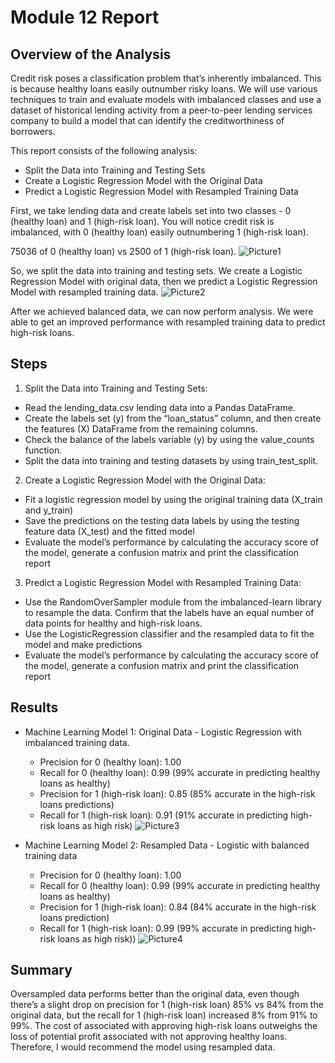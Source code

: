 # Module 12 Report

## Overview of the Analysis
Credit risk poses a classification problem that’s inherently imbalanced. This is because healthy loans easily outnumber risky loans. We will use various techniques to train and evaluate models with imbalanced classes and use a dataset of historical lending activity from a peer-to-peer lending services company to build a model that can identify the creditworthiness of borrowers.

This report consists of the following analysis:
  - Split the Data into Training and Testing Sets
  - Create a Logistic Regression Model with the Original Data
  - Predict a Logistic Regression Model with Resampled Training Data

First, we take lending data and create labels set into two classes - 0 (healthy loan) and 1 (high-risk loan). You will notice credit risk is imbalanced, with 0 (healthy loan) easily outnumbering 1 (high-risk loan). 

75036 of 0 (healthy loan) vs 2500 of 1 (high-risk loan). 
  ![Picture1](https://user-images.githubusercontent.com/103230949/178077432-e75d237b-b0eb-4e78-896b-18f6c83e1d91.png)

So, we split the data into training and testing sets. We create a Logistic Regression Model with original data, then we predict a Logistic Regression Model with resampled training data. 
 ![Picture2](https://user-images.githubusercontent.com/103230949/178077447-2b9ae835-2949-4c4d-bfb8-bf2499d78ffb.png)

After we achieved balanced data, we can now perform analysis. We were able to get an improved performance with resampled training data to predict high-risk loans. 

## Steps
1. Split the Data into Training and Testing Sets:
  - Read the lending_data.csv lending data into a Pandas DataFrame.
  - Create the labels set (y) from the “loan_status” column, and then create the features (X) DataFrame from the remaining columns.
  - Check the balance of the labels variable (y) by using the value_counts function.
  - Split the data into training and testing datasets by using train_test_split.

2. Create a Logistic Regression Model with the Original Data:
  - Fit a logistic regression model by using the original training data (X_train and y_train) 
  - Save the predictions on the testing data labels by using the testing feature data (X_test) and the fitted model 
  - Evaluate the model’s performance by calculating the accuracy score of the model, generate a confusion matrix and print the classification report

3. Predict a Logistic Regression Model with Resampled Training Data:
  - Use the RandomOverSampler module from the imbalanced-learn library to resample the data. Confirm that the labels have an equal number of data points for healthy and high-risk loans.
  - Use the LogisticRegression classifier and the resampled data to fit the model and make predictions 
  - Evaluate the model’s performance by calculating the accuracy score of the model, generate a confusion matrix and print the classification report

## Results

* Machine Learning Model 1:
Original Data - Logistic Regression with imbalanced training data.
  - Precision for 0 (healthy loan): 1.00 
  - Recall for 0 (healthy loan): 0.99 (99% accurate in predicting healthy loans as healthy)
  - Precision for 1 (high-risk loan): 0.85 (85% accurate in the high-risk loans predictions)
  - Recall for 1 (high-risk loan): 0.91 (91% accurate in predicting high-risk loans as high risk)
![Picture3](https://user-images.githubusercontent.com/103230949/178077461-b861d454-3dff-4bc1-a5b6-a5def9166b77.png)

* Machine Learning Model 2:
Resampled Data - Logistic with balanced training data
  - Precision for 0 (healthy loan): 1.00
  - Recall for 0 (healthy loan): 0.99 (99% accurate in predicting healthy loans as healthy)
  - Precision for 1 (high-risk loan): 0.84 (84% accurate in the high-risk loans prediction)
  - Recall for 1 (high-risk loan): 0.99 (99% accurate in predicting high-risk loans as high risk))
![Picture4](https://user-images.githubusercontent.com/103230949/178077470-d37fad4e-5cc4-4a96-ae91-bb5a14b3919f.png)

## Summary
Oversampled data performs better than the original data, even though there’s a slight drop on precision for 1 (high-risk loan) 85% vs 84% from the original data, but the recall for 1 (high-risk loan) increased 8% from 91% to 99%. The cost of associated with approving high-risk loans outweighs the loss of potential profit associated with not approving healthy loans. Therefore, I would recommend the model using resampled data. 

